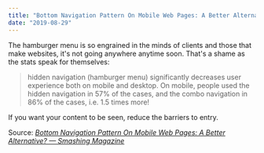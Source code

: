 ```yaml
---
title: "Bottom Navigation Pattern On Mobile Web Pages: A Better Alternative? — Smashing Magazine"
date: "2019-08-29"
---
```


The hamburger menu is so engrained in the minds of clients and those that make websites, it's not going anywhere anytime soon. That's a shame as the stats speak for themselves:

> hidden navigation (hamburger menu) significantly decreases user experience both on mobile and desktop. On mobile, people used the hidden navigation in 57% of the cases, and the combo navigation in 86% of the cases, i.e. 1.5 times more!

If you want your content to be seen, reduce the barriers to entry.

Source: _[Bottom Navigation Pattern On Mobile Web Pages: A Better Alternative? — Smashing Magazine](https://www.smashingmagazine.com/2019/08/bottom-navigation-pattern-mobile-web-pages/)_
